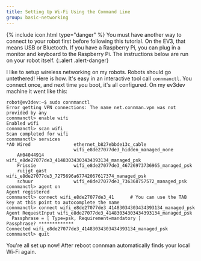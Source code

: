 ```yaml
---
title: Setting Up Wi-Fi Using the Command Line
group: basic-networking
---
```


{% include icon.html type="danger" %}
You must have another way to connect to your robot first before following this
tutorial. On the EV3, that means USB or Bluetooth. If you have a Raspberry Pi,
you can plug in a monitor and keyboard to the Raspberry Pi. The instructions
below are run on your robot itself.
{:.alert .alert-danger}

I like to setup wireless networking on my robots. Robots should go untethered!
Here is how. It's easy in an interactive tool call `connmanctl`. You connect
once, and next time you boot, it's all configured. On my ev3dev machine it went
like this:

    robot@ev3dev:~$ sudo connmanctl
    Error getting VPN connections: The name net.connman.vpn was not provided by any
    connmanctl> enable wifi
    Enabled wifi
    connmanctl> scan wifi
    Scan completed for wifi
    connmanctl> services
    *AO Wired                ethernet_b827ebbde13c_cable
                             wifi_e8de27077de3_hidden_managed_none
        AH04044914           wifi_e8de27077de3_41483034303434393134_managed_psk
        Frissie              wifi_e8de27077de3_46726973736965_managed_psk
        ruijgt gast          wifi_e8de27077de3_7275696a67742067617374_managed_psk
        schuur               wifi_e8de27077de3_736368757572_managed_psk
    connmanctl> agent on
    Agent registered
    connmanctl> connect wifi_e8de27077de3_41      # You can use the TAB key at this point to autocomplete the name
    connmanctl> connect wifi_e8de27077de3_41483034303434393134_managed_psk
    Agent RequestInput wifi_e8de27077de3_41483034303434393134_managed_psk
      Passphrase = [ Type=psk, Requirement=mandatory ]
    Passphrase? *************
    Connected wifi_e8de27077de3_41483034303434393134_managed_psk
    connmanctl> quit

You're all set up now! After reboot connman automatically finds your local
Wi-Fi again.
